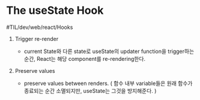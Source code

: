 # The useState Hook
#TIL/dev/web/react/Hooks

1. Trigger re-render
	- current State와 다른 state로 useState의 updater function을 trigger하는 순간, React는 해당 component를 re-rendering한다.

2. Preserve values
	- preserve values between renders. ( 함수 내부 variable들은 원래 함수가 종료되는 순간 소멸되지만, useState는 그것을 방지해준다. ) 